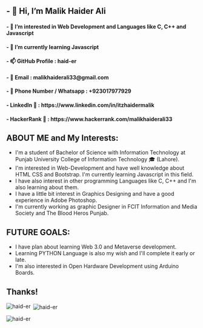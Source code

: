 <h2>- 👋 Hi, I’m Malik Haider Ali</h2>

<h4>- 👀 I’m interested in Web Development and Languages like C, C++ and Javascript</h4>
<h4>- 🌱 I’m currently learning Javascript</h4>
<h4>- 📫 GitHub Profile : haid-er</h4>
<h4>- 📧 Email : malikhaiderali33@gmail.com</h4>
<h4>- 📱 Phone Number / Whatsapp : +923017977929</h4>
<h4>- LinkedIn 🔗 : https://www.linkedin.com/in/itzhaidermalik</h4>
<h4>- HackerRank 📛 : https://www.hackerrank.com/malikhaiderali33</h4>

<h2>ABOUT ME and My Interests:</h2>

- I'm a student of Bachelor of Science with Information Technology at Punjab University College of Information Technology 🎓 (Lahore).
- I'm interested in Web-Development and have well knowledge about HTML CSS and Bootstrap. I'm currently learning Javascript in this field.
- I have also interest in other programming Languages like C, C++ and I'm also learning about them.
- I have a little bit interest in Graphics Designing and have a good experience in Adobe Photoshop. 
- I'm currently working as graphic Designer in FCIT Information and Media Society and The Blood Heros Punjab.

<h2>FUTURE GOALS:</h2>

- I have plan about learning Web 3.0 and Metaverse development.
- Learning PYTHON Language is also my wish and I'll complete it early or late.
- I'm also interested in Open Hardware Development using Arduino Boards.

<h2>Thanks!</h2>

<p><img align="left" src="https://github-readme-stats.vercel.app/api/top-langs?username=haid-er&show_icons=true&locale=en&layout=compact" alt="haid-er" /></p>

<p>&nbsp;<img align="center" src="https://github-readme-stats.vercel.app/api?username=haid-er&show_icons=true&locale=en" alt="haid-er" /></p>
<p><img align="center" src="https://github-readme-streak-stats.herokuapp.com/?user=haid-er&" alt="haid-er" /></p>
